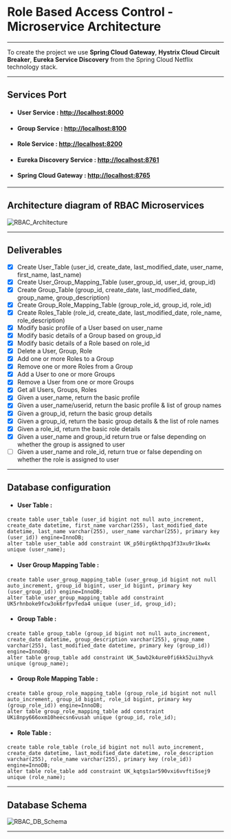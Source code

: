 # Role Based Access Control - Microservice Architecture

---
To create the project we use **Spring Cloud Gateway**, **Hystrix Cloud Circuit Breaker**, **Eureka Service Discovery** from the Spring Cloud Netflix technology stack.

---
## Services Port

- #### User Service : [http://localhost:8000](http://localhost:8000)
- #### Group Service : [http://localhost:8100](http://localhost:8100)
- #### Role Service : [http://localhost:8200](http://localhost:8200)
- #### Eureka Discovery Service : [http://localhost:8761](http://localhost:8761)
- #### Spring Cloud Gateway : [http://localhost:8765](http://localhost:8765)
---
## Architecture diagram of RBAC Microservices

![RBAC_Architecture](https://user-images.githubusercontent.com/76997642/109539969-eb617980-7ae7-11eb-87e9-562e6263ca77.jpg)

---
## Deliverables

- [x] Create User_Table (user_id, create_date, last_modified_date, user_name, first_name, last_name)
- [x] Create User_Group_Mapping_Table (user_group_id, user_id, group_id)
- [x] Create Group_Table (group_id, create_date, last_modified_date, group_name, group_description)
- [x] Create Group_Role_Mapping_Table (group_role_id, group_id, role_id)
- [x] Create Roles_Table (role_id, create_date, last_modified_date, role_name, role_description)
- [x] Modify basic profile of a User based on user_name
- [x] Modify basic details of a Group based on group_id
- [x] Modify basic details of a Role based on role_id
- [x] Delete a User, Group, Role
- [x] Add one or more Roles to a Group
- [x] Remove one or more Roles from a Group
- [x] Add a User to one or more Groups
- [x] Remove a User from one or more Groups
- [x] Get all Users, Groups, Roles
- [x] Given a user_name, return the basic profile
- [x] Given a user_name/userid, return the basic profile & list of group names
- [x] Given a group_id, return the basic group details
- [x] Given a group_id, return the basic group details & the list of role names
- [x] Given a role_id, return the basic role details
- [x] Given a user_name and group_id return true or false depending on whether the group is assigned to user
- [ ] Given a user_name and role_id, return true or false depending on whether the role is assigned to user

---
## Database configuration

- #### User Table :
```
create table user_table (user_id bigint not null auto_increment, create_date datetime, first_name varchar(255), last_modified_date datetime, last_name varchar(255), user_name varchar(255), primary key (user_id)) engine=InnoDB;
alter table user_table add constraint UK_p50irg6kthpq3f33xu9r1kw4x unique (user_name);
```

- #### User Group Mapping Table :
```
create table user_group_mapping_table (user_group_id bigint not null auto_increment, group_id bigint, user_id bigint, primary key (user_group_id)) engine=InnoDB;
alter table user_group_mapping_table add constraint UK5rhnboke9fcw3ok6rfpvfeda4 unique (user_id, group_id);
```

- #### Group Table :
```
create table group_table (group_id bigint not null auto_increment, create_date datetime, group_description varchar(255), group_name varchar(255), last_modified_date datetime, primary key (group_id)) engine=InnoDB;
alter table group_table add constraint UK_5awb2k4ure0fi6kk52ui3hyvk unique (group_name);
```

- #### Group Role Mapping Table :
```
create table group_role_mapping_table (group_role_id bigint not null auto_increment, group_id bigint, role_id bigint, primary key (group_role_id)) engine=InnoDB;
alter table group_role_mapping_table add constraint UKi8npy666oxm10heecsn6vusah unique (group_id, role_id);
```

- #### Role Table :
```
create table role_table (role_id bigint not null auto_increment, create_date datetime, last_modified_date datetime, role_description varchar(255), role_name varchar(255), primary key (role_id)) engine=InnoDB;
alter table role_table add constraint UK_kqtgs1ar590vxi6vvfti5sej9 unique (role_name);
```
---
## Database Schema

![RBAC_DB_Schema](https://user-images.githubusercontent.com/76997642/109540066-0502c100-7ae8-11eb-976e-a5fa544fe4dd.JPG)

---




















